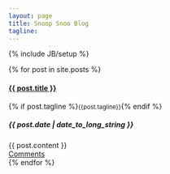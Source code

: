 ```yaml
---
layout: page
title: Snoop Snoo Blog
tagline:
---
```

{% include JB/setup %}


{% for post in site.posts %}

<div class="post">
	<div class="header">
		<h4><a href="{{ post.url }}">{{ post.title }}</a></h4>
		{% if post.tagline %}<small>{{post.tagline}}</small>{% endif %}
		<h5>{{ post.date | date_to_long_string }}</h5>
	</div>
	<div class="content">
		{{ post.content }}
	</div>
	<div class="comments">
		<a href="{{ post.url }}/#disqus_thread">Comments</a>
	</div>
</div>
{% endfor %}